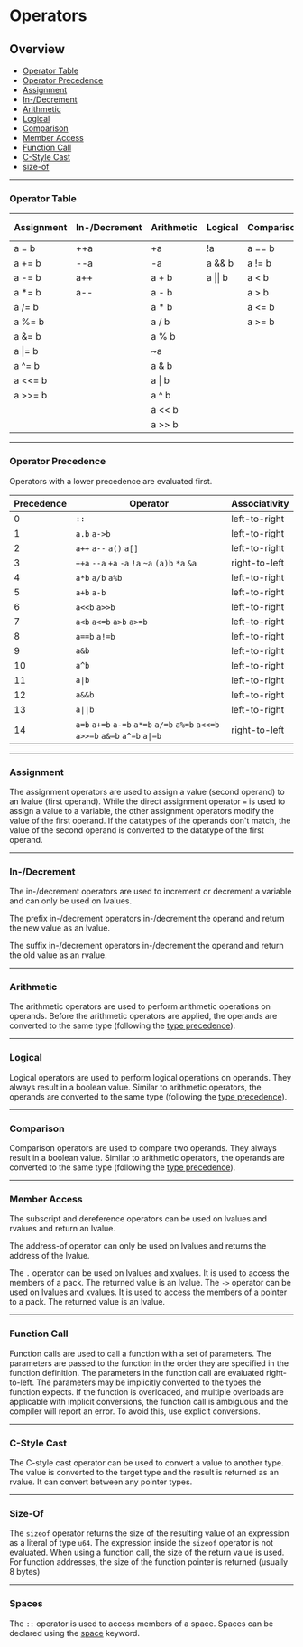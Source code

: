 # Operators

## Overview
 - [Operator Table](#operator-table)
 - [Operator Precedence](#precedence)
 - [Assignment](#assignment)
 - [In-/Decrement](#in-decrement)
 - [Arithmetic](#arithmetic)
 - [Logical](#logical)
 - [Comparison](#comparison)
 - [Member Access](#member-access)
 - [Function Call](#function-call)
 - [C-Style Cast](#c-style-cast)
 - [size-of](#size-of)

---

### Operator Table

| Assignment | In-/Decrement | Arithmetic | Logical  | Comparison | Member Access | Other
| ---------- | ------------- | ---------- | -------  | ---------- | ------------- | -----
| a = b      | ++a           | +a         | !a       | a == b     | a[b]          | a(...)
| a += b     | --a           | -a         | a && b   | a != b     | *a            | (a)b
| a -= b     | a++           | a + b      | a \|\| b | a < b      | &a            | sizeof(a)
| a *= b     | a--           | a - b      |          | a > b      | a.b           |
| a /= b     |               | a * b      |          | a <= b     | a->b          |
| a %= b     |               | a / b      |          | a >= b     | ::            |
| a &= b     |               | a % b      |          |            |               |
| a \|= b    |               | ~a         |          |            |               |
| a ^= b     |               | a & b      |          |            |               |
| a <<= b    |               | a \| b     |          |            |               |
| a >>= b    |               | a ^ b      |          |            |               |
|            |               | a << b     |          |            |               |
|            |               | a >> b     |          |            |               |

---

### Operator Precedence

Operators with a lower precedence are evaluated first.

| Precedence | Operator                                                                       | Associativity
| ---------- | ------------------------------------------------------------------------------ | -------------
| 0          | `::`                                                                           | left-to-right
| 1          | `a.b` `a->b`                                                                   | left-to-right
| 2          | `a++` `a--` `a()` `a[]`                                                        | left-to-right
| 3          | `++a` `--a` `+a` `-a` `!a` `~a` `(a)b` `*a` `&a`                               | right-to-left
| 4          | `a*b` `a/b` `a%b`                                                              | left-to-right
| 5          | `a+b` `a-b`                                                                    | left-to-right
| 6          | `a<<b` `a>>b`                                                                  | left-to-right
| 7          | `a<b` `a<=b` `a>b` `a>=b`                                                      | left-to-right
| 8          | `a==b` `a!=b`                                                                  | left-to-right
| 9          | `a&b`                                                                          | left-to-right
| 10         | `a^b`                                                                          | left-to-right
| 11         | `a\|b`                                                                         | left-to-right
| 12         | `a&&b`                                                                         | left-to-right
| 13         | `a\|\|b`                                                                       | left-to-right
| 14         | `a=b` `a+=b` `a-=b` `a*=b` `a/=b` `a%=b` `a<<=b` `a>>=b` `a&=b` `a^=b` `a\|=b` | right-to-left

---

### Assignment

The assignment operators are used to assign a value (second operand) to an lvalue (first operand).
While the direct assignment operator `=` is used to assign a value to a variable, the other assignment operators modify the value of the first operand.
If the datatypes of the operands don't match, the value of the second operand is converted to the datatype of the first operand.

---

### In-/Decrement

The in-/decrement operators are used to increment or decrement a variable and can only be used on lvalues.

The prefix in-/decrement operators in-/decrement the operand and return the new value as an lvalue.

The suffix in-/decrement operators in-/decrement the operand and return the old value as an rvalue.

---

### Arithmetic

The arithmetic operators are used to perform arithmetic operations on operands.
Before the arithmetic operators are applied, the operands are converted to the same type (following the [type precedence](./expressions.md#type-precedence)).

---

### Logical

Logical operators are used to perform logical operations on operands.
They always result in a boolean value.
Similar to arithmetic operators, the operands are converted to the same type (following the [type precedence](./expressions.md#type-precedence)).

---

### Comparison

Comparison operators are used to compare two operands.
They always result in a boolean value.
Similar to arithmetic operators, the operands are converted to the same type (following the [type precedence](./expressions.md#type-precedence)).

---

### Member Access

The subscript and dereference operators can be used on lvalues and rvalues and return an lvalue.

The address-of operator can only be used on lvalues and returns the address of the lvalue.

The `.` operator can be used on lvalues and xvalues. It is used to access the members of a pack. The returned value is an lvalue.
The `->` operator can be used on lvalues and xvalues. It is used to access the members of a pointer to a pack. The returned value is an lvalue.

---

### Function Call

Function calls are used to call a function with a set of parameters.
The parameters are passed to the function in the order they are specified in the function definition.
The parameters in the function call are evaluated right-to-left.
The parameters may be implicitly converted to the types the function expects.
If the function is overloaded, and multiple overloads are applicable with implicit conversions, the function call is ambiguous and the compiler will report an error. To avoid this, use explicit conversions.

---

### C-Style Cast

The C-style cast operator can be used to convert a value to another type.
The value is converted to the target type and the result is returned as an rvalue.
It can convert between any pointer types.

---

### Size-Of

The `sizeof` operator returns the size of the resulting value of an expression as a literal of type `u64`.
The expression inside the `sizeof` operator is not evaluated.
When using a function call, the size of the return value is used.
For function addresses, the size of the function pointer is returned (usually 8 bytes)

---

### Spaces

The `::` operator is used to access members of a space.
Spaces can be declared using the [space](./keywords.md#spaces) keyword.